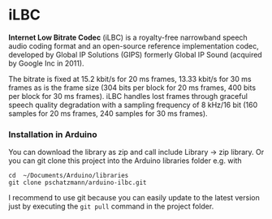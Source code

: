 # iLBC

__Internet Low Bitrate Codec__ (iLBC) is a royalty-free narrowband speech audio coding format and an open-source reference implementation codec, developed by Global IP Solutions (GIPS) formerly Global IP Sound (acquired by Google Inc in 2011).

The bitrate is fixed at 15.2 kbit/s for 20 ms frames, 13.33 kbit/s for 30 ms frames as is the frame size (304 bits per block for 20 ms frames, 400 bits per block for 30 ms frames).
iLBC handles lost frames through graceful speech quality degradation with a sampling frequency of 8 kHz/16 bit (160 samples for 20 ms frames, 240 samples for 30 ms frames).

### Installation in Arduino

You can download the library as zip and call include Library -> zip library. Or you can git clone this project into the Arduino libraries folder e.g. with

```
cd  ~/Documents/Arduino/libraries
git clone pschatzmann/arduino-ilbc.git
```

I recommend to use git because you can easily update to the latest version just by executing the ```git pull``` command in the project folder.